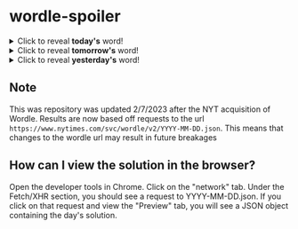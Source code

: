 # wordle-spoiler

<details>
  <summary>Click to reveal <b>today's</b> word!</summary>
  <br>
  <b> sight </b>
</details>

<details>
  <summary>Click to reveal <b>tomorrow's</b> word!</summary>
  <br>
  <b> trust </b>
</details>

<details>
  <summary>Click to reveal <b>yesterday's</b> word!</summary>
  <br>
  <b> sassy </b>
</details>

## Note
This was repository was updated 2/7/2023 after the NYT acquisition of Wordle. Results are now based off requests to the url `https://www.nytimes.com/svc/wordle/v2/YYYY-MM-DD.json`. This means that changes to the wordle url may result in future breakages

## How can I view the solution in the browser?
Open the developer tools in Chrome. Click on the "network" tab. Under the Fetch/XHR section, you should see a request to YYYY-MM-DD.json. If you click on that request and view the "Preview" tab, you will see a JSON object containing the day's solution.